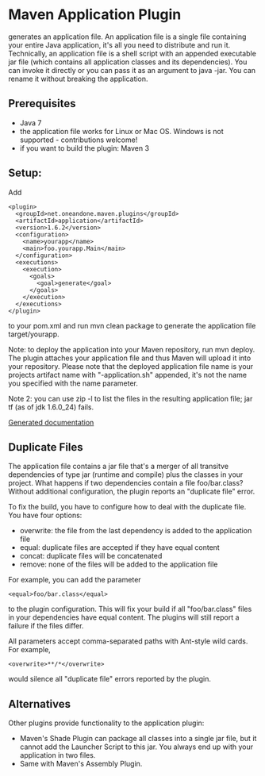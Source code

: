 # Maven Application Plugin

generates an application file. An application file is a single file containing your entire Java application, it's all you need to distribute and run it. 
Technically, an application file is a shell script with an appended executable jar file (which contains all application classes and its dependencies). 
You can invoke it directly or you can pass it as an argument to java -jar. You can rename it without breaking the application.

## Prerequisites

* Java 7
* the application file works for Linux or Mac OS. Windows is not supported - contributions welcome!
* if you want to build the plugin: Maven 3

## Setup:

Add

    <plugin>
      <groupId>net.oneandone.maven.plugins</groupId>
      <artifactId>application</artifactId>
      <version>1.6.2</version>
      <configuration>
        <name>yourapp</name>
        <main>foo.yourapp.Main</main>
      </configuration>
      <executions>
        <execution>
          <goals>
            <goal>generate</goal>
          </goals>
        </execution>
      </executions>
    </plugin>

to your pom.xml and run mvn clean package to generate the application file target/yourapp.

Note: to deploy the application into your Maven repository, run mvn deploy. The plugin attaches your application file and thus Maven will 
upload it into your repository. Please note that the deployed application file name is your projects artifact name with "-application.sh" 
appended, it's not the name you specified with the name parameter.

Note 2: you can use zip -l to list the files in the resulting application file; jar tf (as of jdk 1.6.0_24) fails.

[Generated documentation](http://mlhartme.github.io/maven-application-plugin/application/)


## Duplicate Files

The application file contains a jar file that's a merger of all transitve dependencies of type jar (runtime and compile) plus the classes 
in your project. What happens if two dependencies contain a file foo/bar.class? Without additional configuration, the plugin reports an
"duplicate file" error.

To fix the build, you have to configure how to deal with the duplicate file. You have four options:

  * overwrite: the file from the last dependency is added to the application file
  * equal: duplicate files are accepted if they have equal content
  * concat: duplicate files will be concatenated
  * remove: none of the files will be added to the application file

For example, you can add the parameter

    <equal>foo/bar.class</equal>

to the plugin configuration. This will fix your build if all "foo/bar.class" files in your dependencies have equal content. The plugins will still report a failure if the files differ.

All parameters accept comma-separated paths with Ant-style wild cards. For example, 

    <overwrite>**/*</overwrite>

would silence all "duplicate file" errors reported by the plugin.


## Alternatives

Other plugins provide functionality to the application plugin:

  * Maven's Shade Plugin can package all classes into a single jar file, but it cannot add the Launcher Script to this jar. You always end up with your application in two files.
  * Same with Maven's Assembly Plugin.
